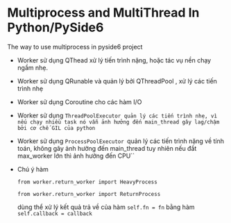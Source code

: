 # Multiprocess and MultiThread In Python/PySide6

The way to use multiprocess in pyside6 project

- Worker sử dụng QThead xử lý tiến trình nặng, hoặc tác vụ nền chạy ngầm nhẹ.
- Worker sử dụng QRunable và quản lý bởi QThreadPool , xử lý các tiến trình nhẹ
- Worker sử dụng Coroutine cho các hàm I/O
- Worker sử dụng `ThreadPoolExecutor quản lý các tiến trình nhẹ, vì nếu chạy nhiều task nó vẫn ảnh hưởng đến main_thread gây lag/chậm bởi cơ chế GIL của python`
- Worker sử dụng `ProcessPoolExecutor `quản lý các tiến trình nặng về tính toán, không gây ảnh hưởng đến main_thread tuy nhiên nếu đắt max_worker lớn thì ảnh hưởng đến CPU``
- Chú ý hàm

  `from worker.return_worker import HeavyProcess`

  `from worker.return_worker import ReturnProcess`

  dùng thể xử lý kết quả trả về của hàm `self.fn = fn` bằng hàm `self.callback = callback`
